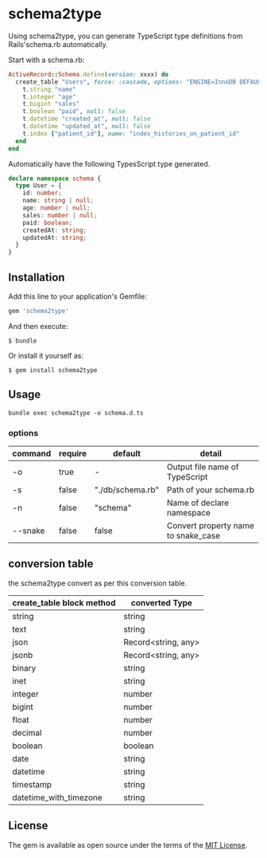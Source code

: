# schema2type
Using schema2type, you can generate TypeScript type definitions from Rails'schema.rb automatically.

Start with a schema.rb:

```ruby
ActiveRecord::Schema.define(version: xxxx) do
  create_table "Users", force: :cascade, options: "ENGINE=InnoDB DEFAULT CHARSET=utf8" do |t|
    t.string "name"
    t.integer "age"
    t.bigint "sales"
    t.boolean "paid", null: false
    t.datetime "created_at", null: false
    t.datetime "updated_at", null: false
    t.index ["patient_id"], name: "index_histories_on_patient_id"
  end
end
```

Automatically have the following TypesScript type generated.

```typescript
declare namespace schema {
  type User = {
    id: number;
    name: string | null;
    age: number | null;
    sales: number | null;
    paid: boolean;
    createdAt: string;
    updatedAt: string;
  }
}
```

## Installation

Add this line to your application's Gemfile:

```ruby
gem 'schema2type'
```

And then execute:

    $ bundle

Or install it yourself as:

    $ gem install schema2type
    


## Usage

```
bundle exec schema2type -o schema.d.ts
```

### options

|command | require | default | detail |
|---|---|---|---|
| -o | true | - | Output file name of TypeScript |
| -s | false | "./db/schema.rb" | Path of your schema.rb  |
| -n | false | "schema" | Name of declare namespace |
| --snake | false | false | Convert property name to snake_case |

## conversion table
the schema2type convert as per this conversion table.

|create_table block method| converted Type|
|---|---|
| string | string |
| text | string |
| json | Record<string, any> |
| jsonb | Record<string, any> |
| binary | string |
| inet | string |
| integer | number |
| bigint | number |
| float | number |
| decimal | number |
| boolean | boolean |
| date | string |
| datetime | string |
| timestamp | string |
| datetime_with_timezone | string |
## License

The gem is available as open source under the terms of the [MIT License](https://opensource.org/licenses/MIT).


